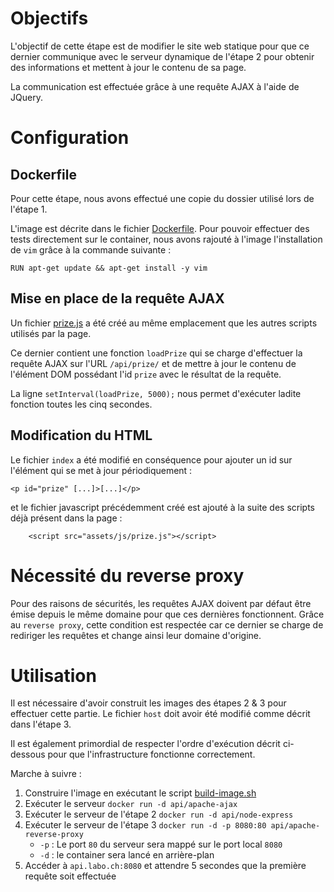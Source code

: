# Objectifs

L'objectif de cette étape est de modifier le site web statique pour que ce dernier communique avec le serveur dynamique de l'étape 2 pour obtenir des informations et mettent à jour le contenu de sa page.

La communication est effectuée grâce à une requête AJAX à l'aide de JQuery.

# Configuration

## Dockerfile

Pour cette étape, nous avons effectué une copie du dossier utilisé lors de l'étape 1.

L'image est décrite dans le fichier [Dockerfile](../docker-images/apache-ajax/Dockerfile). Pour pouvoir effectuer des tests directement sur le container, nous avons rajouté à l'image l'installation de `vim` grâce à la commande suivante :
```
RUN apt-get update && apt-get install -y vim
```

## Mise en place de la requête AJAX

Un fichier [prize.js](../docker-images/apache-ajax/content/assets/js/prize.js) a été créé au même emplacement que les autres scripts utilisés par la page.

Ce dernier contient une fonction `loadPrize` qui se charge d'effectuer la requête AJAX sur l'URL `/api/prize/` et de mettre à jour le contenu de l'élément DOM possédant l'id `prize` avec le résultat de la requête.

La ligne `setInterval(loadPrize, 5000);` nous permet d'exécuter ladite fonction toutes les cinq secondes.

## Modification du HTML

Le fichier `index` a été modifié en conséquence pour ajouter un id sur l'élément qui se met à jour périodiquement :

```
<p id="prize" [...]>[...]</p>
```

et le fichier javascript précédemment créé est ajouté à la suite des scripts déjà présent dans la page :

```
    <script src="assets/js/prize.js"></script>
```

# Nécessité du reverse proxy

Pour des raisons de sécurités, les requêtes AJAX doivent par défaut être émise depuis le même domaine pour que ces dernières fonctionnent. Grâce au `reverse proxy`, cette condition est respectée car ce dernier se charge de rediriger les requêtes et change ainsi leur domaine d'origine.

# Utilisation

Il est nécessaire d'avoir construit les images des étapes 2 & 3 pour effectuer cette partie. Le fichier `host` doit avoir été modifié comme décrit dans l'étape 3.

Il est également primordial de respecter l'ordre d'exécution décrit ci-dessous pour que l'infrastructure fonctionne correctement.

Marche à suivre :

1. Construire l'image en exécutant le script [build-image.sh](../docker-images/apache-ajax/build-image.sh)
2. Exécuter le serveur `docker run -d api/apache-ajax`
3. Exécuter le serveur de l'étape 2 `docker run -d api/node-express`
4. Exécuter le serveur de l'étape 3 `docker run -d -p 8080:80 api/apache-reverse-proxy`
    - `-p` : Le port `80` du serveur sera mappé sur le port local `8080`
    - `-d` : le container sera lancé en arrière-plan
5. Accéder à `api.labo.ch:8080` et attendre 5 secondes que la première requête soit effectuée